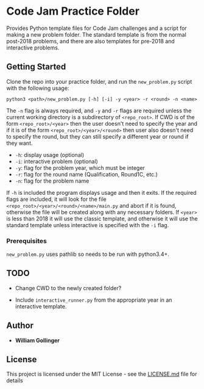 # Code Jam Practice Folder

Provides Python template files for Code Jam challenges and a script for making a new problem folder. The standard template is from the normal post-2018 problems, and there are also templates for pre-2018 and interactive problems.

## Getting Started

Clone the repo into your practice folder, and run the `new_problem.py` script with the following usage:

    python3 <path>/new_problem.py [-h] [-i] -y <year> -r <round> -n <name>

The `-n` flag is always required, and `-y` and `-r` flags are required unless the current working directory is a subdirectory of `<repo_root>`. If CWD is of the form `<repo_root>/<year>` then the user doesn't need to specify the year and if it is of the form `<repo_root>/<year>/<round>` then user also doesn't need to specify the round, but they can still specify a different year or round if they want.

* `-h`: display usage (optional)
* `-i`: interactive problem (optional)
* `-y`: flag for the problem year, which must be integer
* `-r`: flag for the round name (Qualification, Round1C, etc.)
* `-n`: flag for the problem name

If `-h` is included the program displays usage and then it exits. If the required flags are included, it will look for the file `<repo_root>/<year>/<round>/<name>/main.py` and abort if it is found, otherwise the file will be created along with any necessary folders. If `<year>` is less than 2018 it will use the classic template, and otherwise it will use the standard template unless interactive is specified with the `-i` flag.

### Prerequisites
`new_problem.py` uses pathlib so needs to be run with python3.4+.

## TODO

* Change CWD to the newly created folder?

* Include `interactive_runner.py` from the appropriate year in an interactive template.

## Author

* **William Gollinger**

## License

This project is licensed under the MIT License - see the [LICENSE.md](LICENSE.md) file for details
